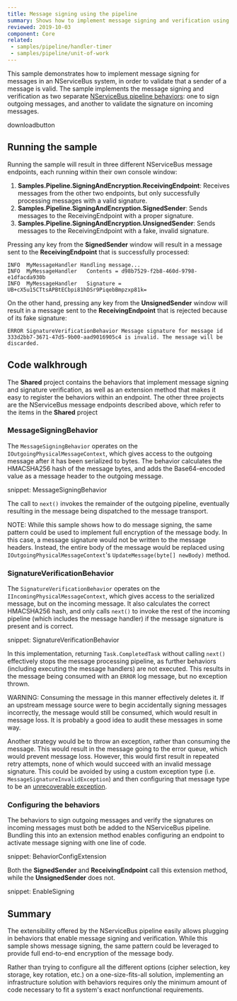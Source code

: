 ```yaml
---
title: Message signing using the pipeline
summary: Shows how to implement message signing and verification using NServiceBus pipeline behaviors.
reviewed: 2019-10-03
component: Core
related:
 - samples/pipeline/handler-timer
 - samples/pipeline/unit-of-work
---
```


This sample demonstrates how to implement message signing for messages in an NServiceBus system, in order to validate that a sender of a message is valid. The sample implements the message signing and verification as two separate [NServiceBus pipeline behaviors](/nservicebus/pipeline/manipulate-with-behaviors.md): one to sign outgoing messages, and another to validate the signature on incoming messages.

downloadbutton

## Running the sample

Running the sample will result in three different NServiceBus message endpoints, each running within their own console window:

1. **Samples.Pipeline.SigningAndEncryption.ReceivingEndpoint**: Receives messages from the other two endpoints, but only successfully processing messages with a valid signature.
1. **Samples.Pipeline.SigningAndEncryption.SignedSender**: Sends messages to the ReceivingEndpoint with a proper signature.
1. **Samples.Pipeline.SigningAndEncryption.UnsignedSender**: Sends messages to the ReceivingEndpoint with a fake, invalid signature.

Pressing any key from the **SignedSender** window will result in a message sent to the **ReceivingEndpoint** that is successfully processed:

```
INFO  MyMessageHandler Handling message...
INFO  MyMessageHandler   Contents = d98b7529-f2b8-460d-9798-e1dfacda930b
INFO  MyMessageHandler   Signature = UB+cX5u15CTtsAPBtECbpi81hDSr9PiqebBmpzxp81k=
```

On the other hand, pressing any key from the **UnsignedSender** window will result in a message sent to the **ReceivingEndpoint** that is rejected because of its fake signature:

```
ERROR SignatureVerificationBehavior Message signature for message id 333d2bb7-3671-47d5-9b00-aad9016905c4 is invalid. The message will be discarded.
```


## Code walkhrough

The **Shared** project contains the behaviors that implement message signing and signature verification, as well as an extension method that makes it easy to register the behaviors within an endpoint. The other three projects are the NServiceBus message endpoints described above, which refer to the items in the **Shared** project


### MessageSigningBehavior

The `MessageSigningBehavior` operates on the `IOutgoingPhysicalMessageContext`, which gives access to the outgoing message after it has been serialized to bytes. The behavior calculates the HMACSHA256 hash of the message bytes, and adds the Base64-encoded value as a message header to the outgoing message.

snippet: MessageSigningBehavior

The call to `next()` invokes the remainder of the outgoing pipeline, eventually resulting in the message being dispatched to the message transport.

NOTE: While this sample shows how to do message signing, the same pattern could be used to implement full encryption of the message body. In this case, a message signature would not be written to the message headers. Instead, the entire body of the message would be replaced using `IOutgoingPhysicalMessageContext`'s `UpdateMessage(byte[] newBody)` method.


### SignatureVerificationBehavior

The `SignatureVerificationBehavior` operates on the `IIncomingPhysicalMessageContext`, which gives access to the serialized message, but on the incoming message. It also calculates the correct HMACSHA256 hash, and only calls `next()` to invoke the rest of the incoming pipeline (which includes the message handler) if the message signature is present and is correct.

snippet: SignatureVerificationBehavior

In this implementation, returning `Task.CompletedTask` without calling `next()` effectively stops the message processing pipeline, as further behaviors (including executing the message handlers) are not executed. This results in the message being consumed with an `ERROR` log message, but no exception thrown.

WARNING: Consuming the message in this manner effectively deletes it. If an upstream message source were to begin accidentally signing messages incorrectly, the message would still be consumed, which would result in message loss. It is probably a good idea to audit these messages in some way.

Another strategy would be to throw an exception, rather than consuming the message. This would result in the message going to the error queue, which would prevent message loss. However, this would first result in repeated retry attempts, none of which would succeed with an invalid message signature. This could be avoided by using a custom exception type (i.e. `MessageSignatureInvalidException`) and then configuring that message type to be an [unrecoverable exception](/nservicebus/recoverability/#unrecoverable-exceptions).


### Configuring the behaviors

The behaviors to sign outgoing messages and verify the signatures on incoming messages must both be added to the NServiceBus pipeline. Bundling this into an extension method enables configuring an endpoint to activate message signing with one line of code.

snippet: BehaviorConfigExtension

Both the **SignedSender** and **ReceivingEndpoint** call this extension method, while the **UnsignedSender** does not.

snippet: EnableSigning

## Summary

The extensibility offered by the NServiceBus pipeline easily allows plugging in behaviors that enable message signing and verification. While this sample shows message signing, the same pattern could be leveraged to provide full end-to-end encryption of the message body.

Rather than trying to configure all the different options (cipher selection, key storage, key rotation, etc.) on a one-size-fits-all solution, implementing an infrastructure solution with behaviors requires only the minimum amount of code necessary to fit a system's exact nonfunctional requirements.